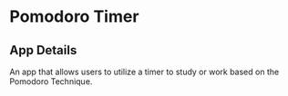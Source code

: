 # Pomodoro Timer

## App Details

An app that allows users to utilize a timer to study or work based on the Pomodoro Technique.

